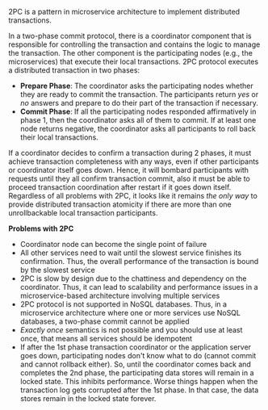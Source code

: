 2PC is a pattern in microservice architecture to implement distributed transactions.

In a two-phase commit protocol, there is a coordinator component that is responsible for controlling the transaction and contains the logic to manage the transaction. The other component is the participating nodes (e.g., the microservices) that execute their local transactions. 2PC protocol executes a distributed transaction in two phases:

- **Prepare Phase**: The coordinator asks the participating nodes whether they are ready to commit the transaction. The participants return *yes* or *no* answers and prepare to do their part of the transaction if necessary.
- **Commit Phase**: If all the participating nodes responded affirmatively in phase 1, then the coordinator asks all of them to commit. If at least one node returns negative, the coordinator asks all participants to roll back their local transactions.

If a coordinator decides to confirm a transaction during 2 phases, it must achieve transaction completeness with any ways, even if other participants or coordinator itself goes down. Hence, it will bombard participants with requests until they all confirm transaction commit, also it must be able to proceed transaction coordination after restart if it goes down itself. Regardless of all problems with 2PC, it looks like it remains *the only way* to provide distributed transaction atomicity if there are more than one unrollbackable local transaction participants.

**Problems with 2PC**
- Coordinator node can become the single point of failure
- All other services need to wait until the slowest service finishes its confirmation. Thus, the overall performance of the transaction is bound by the slowest service
- 2PC is slow by design due to the chattiness and dependency on the coordinator. Thus, it can lead to scalability and performance issues in a microservice-based architecture involving multiple services
- 2PC protocol is not supported in NoSQL databases. Thus, in a microservice architecture where one or more services use NoSQL databases, a two-phase commit cannot be applied
- *Exactly once* semantics is not possible and you should use at least once, that means all services should be idempotent
- If after the 1st phase transaction coordinator or the application server goes down, participating nodes don't know what to do (cannot commit and cannot rollback either). So, until the coordinator comes back and completes the 2nd phase, the participating data stores will remain in a locked state. This inhibits performance. Worse things happen when the transaction log gets corrupted after the 1st phase. In that case, the data stores remain in the locked state forever.
